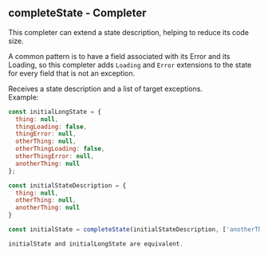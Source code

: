 ## completeState - Completer

This completer can extend a state description, helping to reduce its code size.  

A common pattern is to have a field associated with its Error and its Loading, so this completer adds `Loading` and `Error` extensions to the state for every field that is not an exception.  

Receives a state description and a list of target exceptions.  
Example:  
```js
const initialLongState = {
  thing: null,
  thingLoading: false,
  thingError: null,
  otherThing: null,
  otherThingLoading: false,
  otherThingError: null,
  anotherThing: null
};

const initialStateDescription = {
  thing: null,
  otherThing: null,
  anotherThing: null
}

const initialState = completeState(initialStateDescription, ['anotherThing']);

initialState and initialLongState are equivalent.
```
